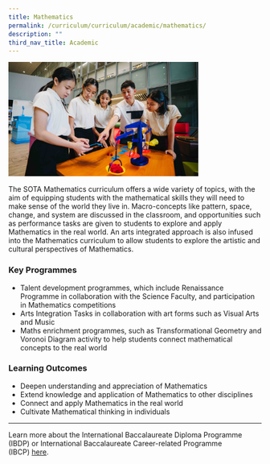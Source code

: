 ```yaml
---
title: Mathematics
permalink: /curriculum/curriculum/academic/mathematics/
description: ""
third_nav_title: Academic
---
```

<img style="width:75%" src="/images/mathematics.jpg">
		 
The SOTA Mathematics curriculum offers a wide variety of topics, with the aim of equipping students with the mathematical skills they will need to make sense of the world they live in. Macro-concepts like pattern, space, change, and system are discussed in the classroom, and opportunities such as performance tasks are given to students to explore and apply Mathematics in the real world. An arts integrated approach is also infused into the Mathematics curriculum to allow students to explore the artistic and cultural perspectives of Mathematics.

### Key Programmes

*   Talent development programmes, which include Renaissance Programme in collaboration with the Science Faculty, and participation in Mathematics competitions
*   Arts Integration Tasks in collaboration with art forms such as Visual Arts and Music
*   Maths enrichment programmes, such as Transformational Geometry and Voronoi Diagram activity to help students connect mathematical concepts to the real world

### Learning Outcomes

*   Deepen understanding and appreciation of Mathematics
*   Extend knowledge and application of Mathematics to other disciplines
*   Connect and apply Mathematics in the real world
*   Cultivate Mathematical thinking in individuals

* * *

Learn more about the International Baccalaureate Diploma Programme (IBDP) or International Baccalaureate Career-related Programme (IBCP)&nbsp;[here](/why-sota/ib).